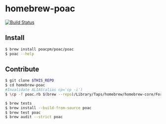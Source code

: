 # homebrew-poac
[![Build Status](https://travis-ci.com/poacpm/homebrew-poac.svg?branch=master)](https://travis-ci.com/poacpm/homebrew-poac)

## Install
```bash
$ brew install poacpm/poac/poac
$ poac --help
```

## Contribute
```bash
$ git clone $THIS_REPO
$ cd homebrew-poac
#Invalidate ALIAS(alias cp='cp -i')
$ \cp -f poac.rb $(brew --repo)/Library/Taps/homebrew/homebrew-core/Formula/

$ brew tests
$ brew install --build-from-source poac
$ brew test poac
$ brew audit --strict poac
```

